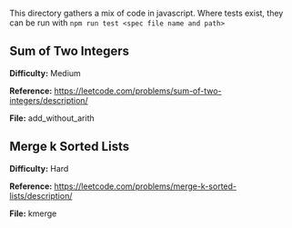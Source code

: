 This directory gathers a mix of code in javascript. Where tests exist, they can be run with 
`npm run test <spec file name and path>`

## Sum of Two Integers

**Difficulty:** Medium

**Reference:** https://leetcode.com/problems/sum-of-two-integers/description/

**File:** add_without_arith

## Merge k Sorted Lists

**Difficulty:** Hard

**Reference:** https://leetcode.com/problems/merge-k-sorted-lists/description/

**File:** kmerge
